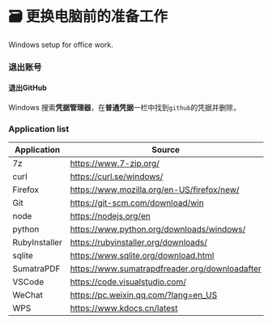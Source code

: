 # 🗃️ 更换电脑前的准备工作

Windows setup for office work.

### 退出账号

#### 退出GitHub

Windows 搜索**凭据管理器**，在**普通凭据**一栏中找到`github`的凭据并删除，

### Application list

| Application   | Source                                         |
| ------------- | ---------------------------------------------- |
| 7z            | https://www.7-zip.org/                         |
| curl          | https://curl.se/windows/                       |
| Firefox       | https://www.mozilla.org/en-US/firefox/new/     |
| Git           | https://git-scm.com/download/win               |
| node          | https://nodejs.org/en                          |
| python        | https://www.python.org/downloads/windows/      |
| RubyInstaller | https://rubyinstaller.org/downloads/           |
| sqlite        | https://www.sqlite.org/download.html           |
| SumatraPDF    | https://www.sumatrapdfreader.org/downloadafter |
| VSCode        | https://code.visualstudio.com/                 |
| WeChat        | https://pc.weixin.qq.com/?lang=en_US           |
| WPS           | https://www.kdocs.cn/latest                    |
